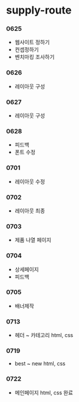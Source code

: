 # supply-route
### 0625
- 웹사이트 정하기
- 컨셉정하기
- 벤치마킹 조사하기
### 0626
- 레이아웃 구성
### 0627
- 레이아웃 구성
### 0628
- 피드백
- 폰트 수정
### 0701
- 레이아웃 수정
### 0702
- 레이아웃 최종
### 0703
- 제품 나열 페이지
### 0704
- 상세페이지
- 피드백
### 0705
- 배너제작
### 0713
- 헤더 ~ 카테고리 html, css
### 0719
- best ~ new html, css
### 0722
- 메인페이지 html, css 완료